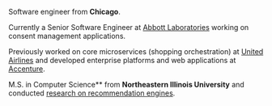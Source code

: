 Software engineer from **Chicago**.  

Currently a Senior Software Engineer at [Abbott Laboratories](https://abbott.com) working on consent management applications. 

Previously worked on core microservices (shopping orchestration) at [United Airlines](https://united.com) and developed enterprise platforms and web applications at [Accenture](https://accenture.com).  

M.S. in Computer Science** from **Northeastern Illinois University** and conducted [research on recommendation engines](https://dl.acm.org/doi/10.1145/3603287.3656163).  

<!---
## My Ever-Growing 2025 Learning Plan  

- [x] Exploring some **"classical literature"** with [The C Programming Language](https://github.com/himynameisoleg/the-c-programming-language)  
- [x] **Sharpening the saw** with [Advent of Code](https://adventofcode.com)  
- [x]  **Diving deep** with [Rust in Action](https://www.rustinaction.com)  
- [x] **Getting Swifty** by building an [iOS app](https://github.com/himynameisoleg/AIQuest) using **SwiftUI, SwiftData**, with content powered by **Google Gemini**  
- [ ] Exploring [this incredible blog](https://os.phil-opp.com) to learn what it takes to build a kernel and bootable OS in Rust


- 👋 Hi, I’m Oleg a software engineer from Chicago.
- 👀 I’m interested in programming languages, low level porogramming, recommendation engines, GenAI, RAG LLMs and cloud architectures.
- 🌱 In 2024 I learned:
  - [x] how to build and deploy a RAG LLM on Azure
  - [x] how to write a [Compiler and Interpreter in Go](https://github.com/himynameisoleg/monkey-language)
  - [x] the basics of the [Rust Programming Language](https://github.com/himynameisoleg/the-rust-programming-language)
    
- 🌱 In 2025 I plan to:
  - [ ] dive into some "classical literature" with the [C Programming Language](https://github.com/himynameisoleg/the-c-programming-language)
  - [ ] sharpening the saw with [Rust in Action](https://www.rustinaction.com)
  - [ ] follow along this [amazing blog](https://os.phil-opp.com) and learn what it take to build a [kernel and bootable OS in Rust](https://github.com/himynameisoleg/null-pointer-os)
--->

<!---
- 👋 Hi, I’m @himynameisoleg
- 👀 I’m interested in ...
- 🌱 I’m currently learning ...
- 💞️ I’m looking to collaborate on ...
- 📫 How to reach me ...

himynameisoleg/himynameisoleg is a ✨ special ✨ repository because its `README.md` (this file) appears on your GitHub profile.
You can click the Preview link to take a look at your changes.
--->
